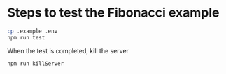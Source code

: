 # Steps to test the Fibonacci example

```bash
cp .example .env
npm run test
```

When the test is completed, kill the server

```bash
npm run killServer
```
